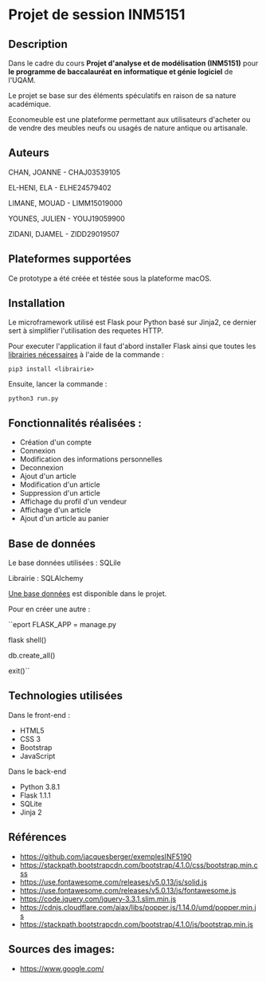 # Projet de session INM5151

## Description

Dans le cadre du cours **Projet d'analyse et de modélisation (INM5151)** pour **le programme de baccalauréat en informatique et génie logiciel** de l'UQAM.


Le projet se base sur des éléments spéculatifs en raison de sa nature académique. 

Economeuble est une plateforme permettant aux utilisateurs d'acheter ou de vendre des meubles neufs ou usagés de nature antique ou artisanale.


## Auteurs

CHAN, JOANNE - CHAJ03539105 

EL-HENI, ELA - ELHE24579402 

LIMANE, MOUAD - LIMM15019000 

YOUNES, JULIEN - YOUJ19059900 

ZIDANI, DJAMEL - ZIDD29019507

## Plateformes supportées

Ce prototype a été créée et téstée sous la plateforme macOS.

## Installation

Le microframework utilisé est Flask pour Python basé sur Jinja2, ce dernier sert à simplifier l'utilisation des requetes HTTP.

Pour executer l'application il faut d'abord installer Flask ainsi que toutes les [librairies nécessaires](requirments.txt) à l'aide de la commande :

`pip3 install <librairie>`

Ensuite, lancer la commande :

`python3 run.py`

## Fonctionnalités réalisées :

- Création d'un compte
- Connexion
- Modification des informations personnelles
- Deconnexion
- Ajout d'un article
- Modification d'un article
- Suppression d'un article
- Affichage du profil d'un vendeur
- Affichage d'un article
- Ajout d'un article au panier

## Base de données

Le base données utilisées : SQLile

Librairie : SQLAlchemy

[Une base données](./economeuble/database.db) est disponible dans le projet.


Pour en créer une autre :

``eport FLASK_APP = manage.py

flask shell()

db.create_all()

exit()``

## Technologies utilisées

Dans le front-end :
- HTML5
- CSS 3
- Bootstrap
- JavaScript

Dans le back-end
- Python 3.8.1
- Flask 1.1.1
- SQLite
- Jinja 2

## Références 

- https://github.com/jacquesberger/exemplesINF5190
- https://stackpath.bootstrapcdn.com/bootstrap/4.1.0/css/bootstrap.min.css
- https://use.fontawesome.com/releases/v5.0.13/js/solid.js
- https://use.fontawesome.com/releases/v5.0.13/js/fontawesome.js
- https://code.jquery.com/jquery-3.3.1.slim.min.js
- https://cdnjs.cloudflare.com/ajax/libs/popper.js/1.14.0/umd/popper.min.js
- https://stackpath.bootstrapcdn.com/bootstrap/4.1.0/js/bootstrap.min.js

## Sources des images:

- https://www.google.com/


